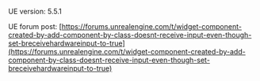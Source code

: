 UE version: 5.5.1

UE forum post: [https://forums.unrealengine.com/t/widget-component-created-by-add-component-by-class-doesnt-receive-input-even-though-set-breceivehardwareinput-to-true](https://forums.unrealengine.com/t/widget-component-created-by-add-component-by-class-doesnt-receive-input-even-though-set-breceivehardwareinput-to-true)
